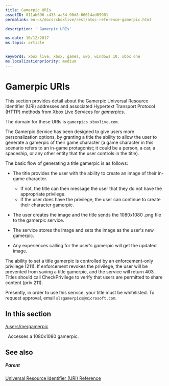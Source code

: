 ```yaml
---
title: Gamerpic URIs
assetID: 811ab696-c433-aa54-90d8-66614ad09901
permalink: en-us/docs/xboxlive/rest/atoc-reference-gamerpic.html

description: ' Gamerpic URIs'

ms.date: 10/12/2017
ms.topic: article


keywords: xbox live, xbox, games, uwp, windows 10, xbox one
ms.localizationpriority: medium
---
```



# Gamerpic URIs
 
This section provides detail about the Gamerpic Universal Resource Identifier (URI) addresses and associated Hypertext Transport Protocol (HTTP) methods from Xbox Live Services for *gamerpics*.
 
The domain for these URIs is `gamerpics.xboxlive.com`.
 
The Gamerpic Service has been designed to give users more personalization options, by granting a title the ability to allow the user to generate a gamerpic of their game character (a game character in this scenario refers to an in-game protagonist; it could be a person, a car, a spaceship, or any other entity that the user controls in the title).
 
The basic flow of generating a title gamerpic is as follows:
 
   * The title provides the user with the ability to create an image of their in-game character. 
     * If not, the title can then message the user that they do not have the appropriate privilege.
     * If the user does have the privilege, the user can continue to create their character gamerpic.
  
   * The user creates the image and the title sends the 1080x1080 .png file to the gamerpic service.
   * The service stores the image and sets the image as the user's new gamerpic.
   * Any experiences calling for the user's gamerpic will get the updated image.
  
The ability to set a title gamerpic is controlled by an enforcement-only privilege (211). If enforcement revokes the privilege, the user will be prevented from saving a title gamerpic, and the service will return 403. Titles should call CheckPrivilege to verify that users are permitted to share content (priv 211).
 
Presently, in order to use this service, your title must be whitelisted. To request approval, email `slsgamerpics@microsoft.com`.
 
<a id="ID4EGC"></a>

 
## In this section

[/users/me/gamerpic](uri-usersmegamerpic.md)

&nbsp;&nbsp;Accesses a 1080x1080 gamerpic.
 
<a id="ID4EMC"></a>

 
## See also
 
<a id="ID4EOC"></a>

 
##### Parent 

[Universal Resource Identifier (URI) Reference](../atoc-xboxlivews-reference-uris.md)

   